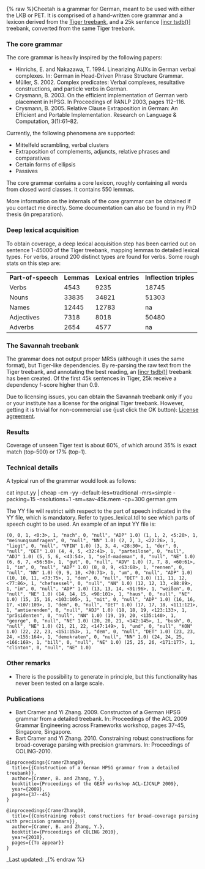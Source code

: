 {% raw %}Cheetah is a grammar for German, meant to be used with either the LKB or
PET. It is comprised of a hand-written core grammar and a lexicon
derived from the [Tiger
treebank](http://www.ims.uni-stuttgart.de/projekte/TIGER/), and a 25k
sentence [\[incr tsdb()\]](http://www.delph-in.net/itsdb) treebank,
converted from the same Tiger treebank.

### The core grammar

The core grammar is heavily inspired by the following papers:

- Hinrichs, E. and Nakazawa, T. 1994. Linearizing AUXs in German
verbal complexes. In: German in Head-Driven Phrase Structure
Grammar.
- Müller, S. 2002. Complex predicates: Verbal complexes, resultative
constructions, and particle verbs in German.
- Crysmann, B. 2003. On the efficient implementation of German verb
placement in HPSG. In Proceedings of RANLP 2003, pages 112–116.
- Crysmann, B. 2005. Relative Clause Extraposition in German: An
Efficient and Portable Implementation. Research on Language &
Computation, 3(1):61–82.

Currently, the following phenomena are supported:

- Mittelfeld scrambling, verbal clusters
- Extraposition of complements, adjuncts, relative phrases and
comparatives
- Certain forms of ellipsis
- Passives

The core grammar contains a core lexicon, roughly containing all words
from closed word classes. It contains 550 lemmas.

More information on the internals of the core grammar can be obtained if
you contact me directly. Some documentation can also be found in my PhD
thesis (in preparation).

### Deep lexical acquisition

To obtain coverage, a deep lexical acquisition step has been carried out
on sentence 1-45000 of the Tiger treebank, mapping lemmas to detailed
lexical types. For verbs, around 200 distinct types are found for verbs.
Some rough stats on this step are:

|                    |            |                     |                        |
|--------------------|------------|---------------------|------------------------|
| **Part-of-speech** | **Lemmas** | **Lexical entries** | **Inflection triples** |
| Verbs              | 4543       | 9235                | 18745                  |
| Nouns              | 33835      | 34821               | 51303                  |
| Names              | 12445      | 12783               | na                     |
| Adjectives         | 7318       | 8018                | 50480                  |
| Adverbs            | 2654       | 4577                | na                     |

### The Savannah treebank

The grammar does not output proper MRSs (although it uses the same
format), but Tiger-like dependencies. By re-parsing the raw text from
the Tiger treebank, and annotating the best reading, an [\[incr
tsdb()\]](http://www.delph-in.net/itsdb) treebank has been created. Of
the first 45k sentences in Tiger, 25k receive a dependency f-score
higher than 0.9.

Due to licensing issues, you can obtain the Savannah treebank only if
you or your institute has a license for the original Tiger treebank.
However, getting it is trivial for non-commercial use (just click the OK
button): [License
agreement](http://www.ims.uni-stuttgart.de/projekte/TIGER/TIGERCorpus/license/htmllicense.shtml).

### Results

Coverage of unseen Tiger text is about 60%, of which around 35% is exact
match (top-500) or 17% (top-1).

### Technical details

A typical run of the grammar would look as follows:

cat input.yy \| cheap -cm -yy -default-les=traditional -mrs=simple -packing=15 -nsolutions=1 -sm=sav-45k.mem -cp=300 german.grm 

The YY file will restrict with respect to the part of speech indicated
in the YY file, which is mandatory. Refer to types\_lexical.tdl to see
which parts of speech ought to be used. An example of an input YY file
is:

    (0, 0, 1, <0:3>, 1, "nach", 0, "null", "ADP" 1.0) (1, 1, 2, <5:20>, 1, "meinungsumfragen", 0, "null", "NN" 1.0) (2, 2, 3, <22:26>, 1, "liegt", 0, "null", "VFIN" 1.0) (3, 3, 4, <28:30>, 1, "der", 0, "null", "DET" 1.0) (4, 4, 5, <32:41>, 1, "parteilose", 0, "null", "ADJ" 1.0) (5, 5, 6, <43:54>, 1, "self-mademan", 0, "null", "NE" 1.0) (6, 6, 7, <56:58>, 1, "gut", 0, "null", "ADV" 1.0) (7, 7, 8, <60:61>, 1, "im", 0, "null", "ADP" 1.0) (8, 8, 9, <63:68>, 1, "rennen", 0, "null", "NN" 1.0) (9, 9, 10, <70:71>, 1, "um", 0, "null", "ADP" 1.0) (10, 10, 11, <73:75>, 1, "den", 0, "null", "DET" 1.0) (11, 11, 12, <77:86>, 1, "chefsessel", 0, "null", "NN" 1.0) (12, 12, 13, <88:89>, 1, "im", 0, "null", "ADP" 1.0) (13, 13, 14, <91:96>, 1, "weißen", 0, "null", "NE" 1.0) (14, 14, 15, <98:101>, 1, "haus", 0, "null", "NE" 1.0) (15, 15, 16, <103:105>, 1, "mit", 0, "null", "ADP" 1.0) (16, 16, 17, <107:109>, 1, "dem", 0, "null", "DET" 1.0) (17, 17, 18, <111:121>, 1, "amtierenden", 0, "null", "ADJ" 1.0) (18, 18, 19, <123:133>, 1, "präsidenten", 0, "null", "NN" 1.0) (19, 19, 20, <135:140>, 1, "george", 0, "null", "NE" 1.0) (20, 20, 21, <142:145>, 1, "bush", 0, "null", "NE" 1.0) (21, 21, 22, <147:149>, 1, "und", 0, "null", "KON" 1.0) (22, 22, 23, <151:153>, 1, "dem", 0, "null", "DET" 1.0) (23, 23, 24, <155:164>, 1, "demokraten", 0, "null", "NN" 1.0) (24, 24, 25, <166:169>, 1, "bill", 0, "null", "NE" 1.0) (25, 25, 26, <171:177>, 1, "clinton", 0, "null", "NE" 1.0)

### Other remarks

- There is the possibility to generate in principle, but this
functionality has never been tested on a large scale.

### Publications

- Bart Cramer and Yi Zhang. 2009. Constructon of a German HPSG grammar
from a detailed treebank. In: Proceedings of the ACL 2009 Grammar
Engineering across Frameworks workshop, pages 37-45, Singapore,
Singapore.
- Bart Cramer and Yi Zhang. 2010. Constraining robust constructions
for broad-coverage parsing with precision grammars. In: Proceedings
of COLING-2010.

<!-- -->


    @inproceedings{CramerZhang09,
      title={{Construction of a German HPSG grammar from a detailed treebank}},
      author={Cramer, B. and Zhang, Y.},
      booktitle={Proceedings of the GEAF workshop ACL-IJCNLP 2009},
      year={2009},
      pages={37--45}
    }
    
    @inproceedings{CramerZhang10,
      title={{Constraining robust constructions for broad-coverage parsing with precision grammars}},
      author={Cramer, B. and Zhang, Y.},
      booktitle={Proceedings of COLING 2010},
      year={2010},
      pages={{To appear}}
    }

_Last updated: _{% endraw %}